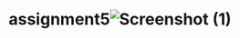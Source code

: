 # assignment5![Screenshot (1)](https://user-images.githubusercontent.com/92574489/163325166-4023b01e-5089-4f9e-a091-838f04133054.png)
